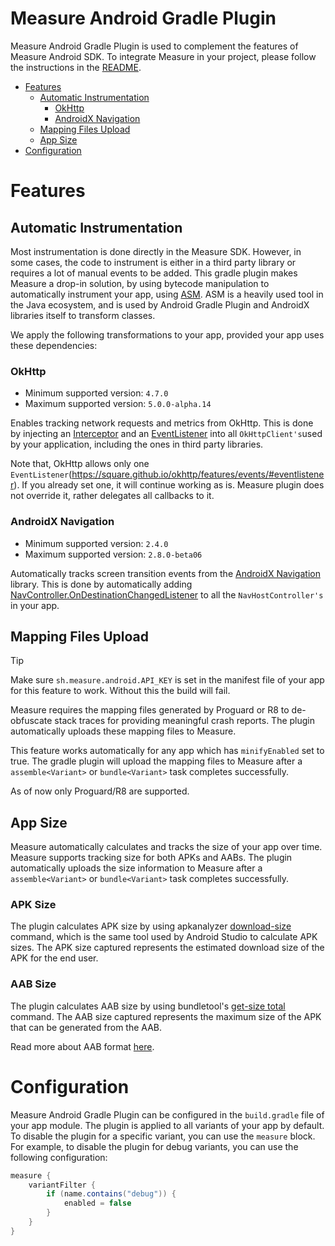 # Measure Android Gradle Plugin

Measure Android Gradle Plugin is used to complement the features of Measure Android SDK. To integrate Measure in your
project, please follow the instructions in the [README](README.md#getting-started).

* [Features](#features)
  * [Automatic Instrumentation](#automatic-instrumentation)
    * [OkHttp](#okhttp)
    * [AndroidX Navigation](#androidx-navigation)
  * [Mapping Files Upload](#mapping-files-upload)
  * [App Size](#app-size)
* [Configuration](#configuration)

# Features

## Automatic Instrumentation

Most instrumentation is done directly in the Measure SDK. However, in some cases, the code to instrument is either in a
third party library or requires a lot of manual events to be added.
This gradle plugin makes Measure a drop-in solution, by using bytecode manipulation to automatically instrument your
app, using [ASM](https://asm.ow2.io/). ASM is a heavily used tool in the Java ecosystem, and is used by Android Gradle
Plugin and AndroidX libraries itself to transform classes.

We apply the following transformations to your app, provided your app uses these dependencies:

### OkHttp

* Minimum supported version: `4.7.0`
* Maximum supported version: `5.0.0-alpha.14`

Enables tracking network requests and metrics from OkHttp.
This is done by injecting an [Interceptor](https://square.github.io/okhttp/features/interceptors/)
and an [EventListener](https://square.github.io/okhttp/features/events/#eventlistener) into
all `OkHttpClient's`used by your application, including the ones in third party libraries.

Note that, OkHttp allows only one `EventListener`(https://square.github.io/okhttp/features/events/#eventlistener). If
you already set one, it will continue working as is. Measure plugin does not override it, rather delegates all callbacks
to it.

### AndroidX Navigation

* Minimum supported version: `2.4.0`
* Maximum supported version: `2.8.0-beta06`

Automatically tracks screen transition events from
the [AndroidX Navigation](https://developer.android.com/guide/navigation)
library. This is done by automatically
adding [NavController.OnDestinationChangedListener](https://developer.android.com/reference/androidx/navigation/NavController.OnDestinationChangedListener)
to all the `NavHostController's` in your app.

## Mapping Files Upload

> [!TIP]
> Make sure `sh.measure.android.API_KEY` is set in the manifest file of your app for this feature to work. Without this
> the build will fail.


Measure requires the mapping files generated by Proguard or R8 to de-obfuscate stack traces for
providing meaningful crash reports. The plugin automatically uploads these mapping files to Measure.

This feature works automatically for any app which has `minifyEnabled` set to true. The gradle plugin will upload the
mapping files to Measure after a `assemble<Variant>` or `bundle<Variant>` task completes successfully.

As of now only Proguard/R8 are supported.

## App Size

Measure automatically calculates and tracks the size of your app over time. Measure supports tracking size for both APKs
and AABs. The plugin automatically uploads the size information to Measure after a `assemble<Variant>`
or `bundle<Variant>` task completes successfully.

### APK Size

The plugin calculates APK size by using
apkanalyzer [download-size](https://developer.android.com/tools/apkanalyzer#commands) command, which is the
same tool used by Android Studio to calculate APK sizes. The APK size captured represents the estimated download size of
the APK for the end user.

### AAB Size

The plugin calculates AAB size by using bundletool's [get-size total](https://developer.android.com/tools/bundletool)
command. The AAB size captured represents the maximum size of the APK that can be generated from the AAB.

Read more about AAB format [here](https://developer.android.com/guide/app-bundle).

# Configuration

Measure Android Gradle Plugin can be configured in the `build.gradle` file of your app module. The plugin is applied
to all variants of your app by default. To disable the plugin for a specific variant, you can use the `measure` block.
For example, to disable the plugin for debug variants, you can use the following configuration:

```groovy
measure {
    variantFilter {
        if (name.contains("debug")) {
            enabled = false
        }
    }
}
```
